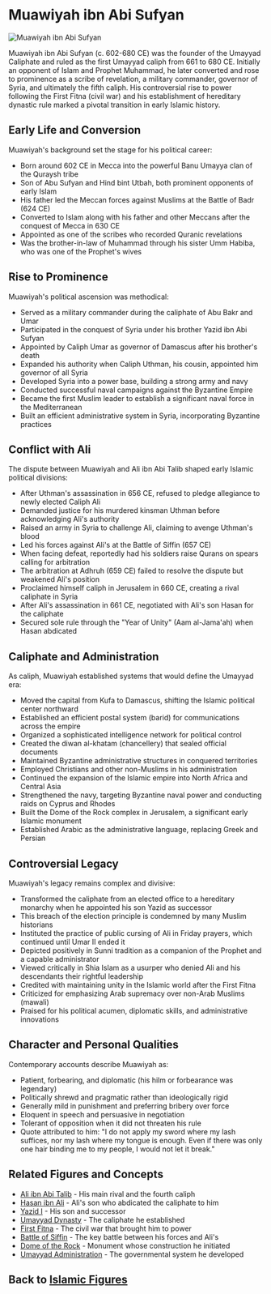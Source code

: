 # Muawiyah ibn Abi Sufyan

![Muawiyah ibn Abi Sufyan](../../images/muawiyah.jpg)

Muawiyah ibn Abi Sufyan (c. 602-680 CE) was the founder of the Umayyad Caliphate and ruled as the first Umayyad caliph from 661 to 680 CE. Initially an opponent of Islam and Prophet Muhammad, he later converted and rose to prominence as a scribe of revelation, a military commander, governor of Syria, and ultimately the fifth caliph. His controversial rise to power following the First Fitna (civil war) and his establishment of hereditary dynastic rule marked a pivotal transition in early Islamic history.

## Early Life and Conversion

Muawiyah's background set the stage for his political career:

- Born around 602 CE in Mecca into the powerful Banu Umayya clan of the Quraysh tribe
- Son of Abu Sufyan and Hind bint Utbah, both prominent opponents of early Islam
- His father led the Meccan forces against Muslims at the Battle of Badr (624 CE)
- Converted to Islam along with his father and other Meccans after the conquest of Mecca in 630 CE
- Appointed as one of the scribes who recorded Quranic revelations
- Was the brother-in-law of Muhammad through his sister Umm Habiba, who was one of the Prophet's wives

## Rise to Prominence

Muawiyah's political ascension was methodical:

- Served as a military commander during the caliphate of Abu Bakr and Umar
- Participated in the conquest of Syria under his brother Yazid ibn Abi Sufyan
- Appointed by Caliph Umar as governor of Damascus after his brother's death
- Expanded his authority when Caliph Uthman, his cousin, appointed him governor of all Syria
- Developed Syria into a power base, building a strong army and navy
- Conducted successful naval campaigns against the Byzantine Empire
- Became the first Muslim leader to establish a significant naval force in the Mediterranean
- Built an efficient administrative system in Syria, incorporating Byzantine practices

## Conflict with Ali

The dispute between Muawiyah and Ali ibn Abi Talib shaped early Islamic political divisions:

- After Uthman's assassination in 656 CE, refused to pledge allegiance to newly elected Caliph Ali
- Demanded justice for his murdered kinsman Uthman before acknowledging Ali's authority
- Raised an army in Syria to challenge Ali, claiming to avenge Uthman's blood
- Led his forces against Ali's at the Battle of Siffin (657 CE)
- When facing defeat, reportedly had his soldiers raise Qurans on spears calling for arbitration
- The arbitration at Adhruh (659 CE) failed to resolve the dispute but weakened Ali's position
- Proclaimed himself caliph in Jerusalem in 660 CE, creating a rival caliphate in Syria
- After Ali's assassination in 661 CE, negotiated with Ali's son Hasan for the caliphate
- Secured sole rule through the "Year of Unity" (Aam al-Jama'ah) when Hasan abdicated

## Caliphate and Administration

As caliph, Muawiyah established systems that would define the Umayyad era:

- Moved the capital from Kufa to Damascus, shifting the Islamic political center northward
- Established an efficient postal system (barid) for communications across the empire
- Organized a sophisticated intelligence network for political control
- Created the diwan al-khatam (chancellery) that sealed official documents
- Maintained Byzantine administrative structures in conquered territories
- Employed Christians and other non-Muslims in his administration
- Continued the expansion of the Islamic empire into North Africa and Central Asia
- Strengthened the navy, targeting Byzantine naval power and conducting raids on Cyprus and Rhodes
- Built the Dome of the Rock complex in Jerusalem, a significant early Islamic monument
- Established Arabic as the administrative language, replacing Greek and Persian

## Controversial Legacy

Muawiyah's legacy remains complex and divisive:

- Transformed the caliphate from an elected office to a hereditary monarchy when he appointed his son Yazid as successor
- This breach of the election principle is condemned by many Muslim historians
- Instituted the practice of public cursing of Ali in Friday prayers, which continued until Umar II ended it
- Depicted positively in Sunni tradition as a companion of the Prophet and a capable administrator
- Viewed critically in Shia Islam as a usurper who denied Ali and his descendants their rightful leadership
- Credited with maintaining unity in the Islamic world after the First Fitna
- Criticized for emphasizing Arab supremacy over non-Arab Muslims (mawali)
- Praised for his political acumen, diplomatic skills, and administrative innovations

## Character and Personal Qualities

Contemporary accounts describe Muawiyah as:

- Patient, forbearing, and diplomatic (his hilm or forbearance was legendary)
- Politically shrewd and pragmatic rather than ideologically rigid
- Generally mild in punishment and preferring bribery over force
- Eloquent in speech and persuasive in negotiation
- Tolerant of opposition when it did not threaten his rule
- Quote attributed to him: "I do not apply my sword where my lash suffices, nor my lash where my tongue is enough. Even if there was only one hair binding me to my people, I would not let it break."

## Related Figures and Concepts

- [Ali ibn Abi Talib](./ali.md) - His main rival and the fourth caliph
- [Hasan ibn Ali](./hasan.md) - Ali's son who abdicated the caliphate to him
- [Yazid I](./yazid_i.md) - His son and successor
- [Umayyad Dynasty](../history/umayyad_dynasty.md) - The caliphate he established
- [First Fitna](../history/early_battles.md#first-fitna) - The civil war that brought him to power
- [Battle of Siffin](../history/early_battles.md#battle-of-siffin) - The key battle between his forces and Ali's
- [Dome of the Rock](../practices/dome_minaret.md) - Monument whose construction he initiated
- [Umayyad Administration](../history/umayyad_administration.md) - The governmental system he developed

## Back to [Islamic Figures](./README.md)
